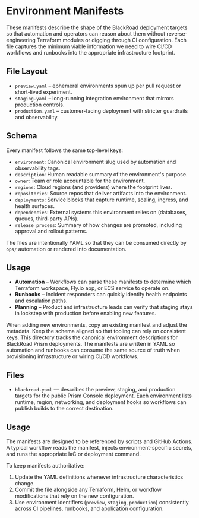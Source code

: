 # Environment Manifests

These manifests describe the shape of the BlackRoad deployment targets so that automation and operators can reason about them without reverse-engineering Terraform modules or digging through CI configuration. Each file captures the minimum viable information we need to wire CI/CD workflows and runbooks into the appropriate infrastructure footprint.

## File Layout

- `preview.yaml` – ephemeral environments spun up per pull request or short-lived experiment.
- `staging.yaml` – long-running integration environment that mirrors production controls.
- `production.yaml` – customer-facing deployment with stricter guardrails and observability.

## Schema

Every manifest follows the same top-level keys:

- `environment`: Canonical environment slug used by automation and observability tags.
- `description`: Human readable summary of the environment's purpose.
- `owner`: Team or role accountable for the environment.
- `regions`: Cloud regions (and providers) where the footprint lives.
- `repositories`: Source repos that deliver artifacts into the environment.
- `deployments`: Service blocks that capture runtime, scaling, ingress, and health surfaces.
- `dependencies`: External systems this environment relies on (databases, queues, third-party APIs).
- `release_process`: Summary of how changes are promoted, including approval and rollout patterns.

The files are intentionally YAML so that they can be consumed directly by `ops/` automation or rendered into documentation.

## Usage

- **Automation** – Workflows can parse these manifests to determine which Terraform workspace, Fly.io app, or ECS service to operate on.
- **Runbooks** – Incident responders can quickly identify health endpoints and escalation paths.
- **Planning** – Product and infrastructure leads can verify that staging stays in lockstep with production before enabling new features.

When adding new environments, copy an existing manifest and adjust the metadata. Keep the schema aligned so that tooling can rely on consistent keys.
This directory tracks the canonical environment descriptions for BlackRoad Prism deployments.
The manifests are written in YAML so automation and runbooks can consume the same source
of truth when provisioning infrastructure or wiring CI/CD workflows.

## Files

- `blackroad.yaml` — describes the preview, staging, and production targets for the
  public Prism Console deployment. Each environment lists runtime, region, networking,
  and deployment hooks so workflows can publish builds to the correct destination.

## Usage

The manifests are designed to be referenced by scripts and GitHub Actions. A typical
workflow reads the manifest, injects environment-specific secrets, and runs the
appropriate IaC or deployment command.

To keep manifests authoritative:

1. Update the YAML definitions whenever infrastructure characteristics change.
2. Commit the file alongside any Terraform, Helm, or workflow modifications that rely
   on the new configuration.
3. Use environment identifiers (`preview`, `staging`, `production`) consistently across
   CI pipelines, runbooks, and application configuration.

